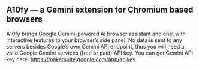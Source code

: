 ## A10fy — a Gemini extension for Chromium based browsers

A10fy brings Google Gemini-powered AI browser assistant and chat with interactive features to your browser’s side panel. No data is sent to any servers besides Google’s own Gemini API endpoint, thus you will need a valid Google Gemini services (free or paid) API key. You can get Gemini API key here: https://makersuite.google.com/app/apikey